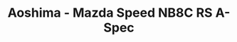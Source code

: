 ---
layout: product
title: "Aoshima - Mazda Speed NB8C RS A-Spec"
price: "TBA" 
desc: "N/A"
img_path: "/assets/img/AO57698.webp"
brand: "N/A"
available: false
special_offer: false
new: false
soon: false
cat: "010000"
subcat: "013700"
subsubcat: "0N/A"
sifra: "AO57698"
popular: false
spec: false
---